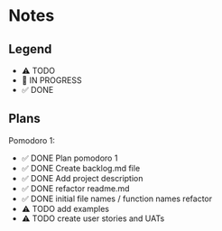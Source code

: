 # Notes

## Legend

- ⚠ TODO
- 🚧 IN PROGRESS
- ✅ DONE

## Plans

Pomodoro 1:

- ✅ DONE Plan pomodoro 1
- ✅ DONE Create backlog.md file
- ✅ DONE Add project description
- ✅ DONE refactor readme.md
- ✅ DONE initial file names / function names refactor
- ⚠ TODO add examples
- ⚠ TODO create user stories and UATs
